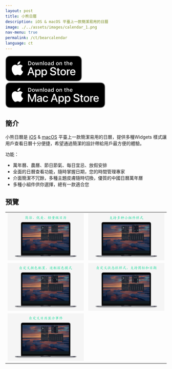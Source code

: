 ```yaml
---
layout: post
title: 小熊日曆
description: iOS & macOS 平臺上一款簡潔易用的日曆
image: ./../assets/images/calendar_1.png
nav-menu: true
permalink: /ct/bearcalendar
language: ct
---
```


[![iOS](./../assets/images/appstore.svg)](https://apps.apple.com/app/id6478820878)
[![macOS](./../assets/images/mac_appstore.svg)](https://apps.apple.com/app/id6477295542)

## 簡介
小熊日曆是 [iOS](https://apps.apple.com/app/id6478820878) & [macOS](https://apps.apple.com/app/id6477295542) 平臺上一款簡潔易用的日曆，提供多種Widgets 樣式讓用戶查看日曆十分便捷，希望通過簡潔的設計帶給用戶最方便的體驗。

功能：
- 萬年曆、農曆、節日節氣、每日宜忌、放假安排
- 全面的日曆查看功能，隨時掌握日期，您的時間管理專家
- 介面簡潔不冗餘，多種主題皮膚隨時切換，優質的中國日曆萬年曆
- 多種小組件供你選擇，總有一款適合您

## 預覽

|       |  |
| ----------- | ----------- |
| ![](./../assets/images/calendar_1.png) | ![](./../assets/images/calendar_2.png) |
| ![](./../assets/images/calendar_3.png) | ![](./../assets/images/calendar_4.png) |
| ![](./../assets/images/calendar_5.png) |  |
